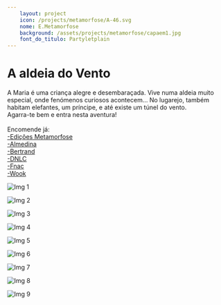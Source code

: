 ```yaml
---
    layout: project
    icon: /projects/metamorfose/A-46.svg
    nome: E.Metamorfose
    background: /assets/projects/metamorfose/capaem1.jpg
    font_do_titulo: Partyletplain
---
```


# A aldeia do Vento

A Maria é uma criança alegre e desembaraçada. Vive numa aldeia muito especial, onde fenómenos curiosos acontecem… No lugarejo, também habitam elefantes, um príncipe, e até existe um túnel do vento. 
<br>Agarra-te bem e entra nesta aventura!
<br>
<br> Encomende já: 
<br>[-Edições Metamorfose](https://edicoesmetamorfose.pt/product/a-aldeia-do-vento/)
<br>[-Almedina](https://www.almedina.net/a-aldeia-do-vento-o-mist-rio-dos-postes-desaparecidos-1665763828.html)
<br>[-Bertrand](https://www.bertrand.pt/pesquisa/aldeia+do+vento)
<br>[-DNLC](https://livros.dnlc.pt/etiqueta/andreia-galhardo-ilustracao-joao-rodrigo-carvalho/)
<br>[-Fnac](https://www.fnac.pt/A-Aldeia-do-Vento-Joao-Rodrigo-Carvalho/a10449846)
<br>[-Wook](https://www.wook.pt/livro/a-aldeia-do-vento-andreia-galhardo/27705698)



![Img 1](/assets/projects/metamorfose/av1.jpg)

![Img 2](/assets/projects/metamorfose/av2.jpg)

![Img 3](/assets/projects/metamorfose/av3.jpg)

![Img 4](/assets/projects/metamorfose/av4.jpg)

![Img 5](/assets/projects/metamorfose/av5.jpg)

![Img 6](/assets/projects/metamorfose/av6.jpg)

![Img 7](/assets/projects/metamorfose/av7.jpg)

![Img 8](/assets/projects/metamorfose/av8.jpg)

![Img 9](/assets/projects/metamorfose/av9.jpg)

